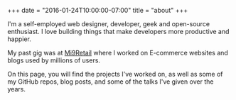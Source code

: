 +++
date = "2016-01-24T10:00:00-07:00"
title = "about"
+++

I'm a self-employed web designer, developer, geek and open-source enthusiast. I love building things
that make developers more productive and happier.

My past gig was at [Mi9Retail](https://mi9retail.com/e-commerce/) where I worked on E-commerce websites and blogs used by millions of users.

On this page, you will find the projects I've worked on,
as well as some of my GitHub repos, blog posts, and some of the talks
I've given over the years.